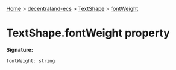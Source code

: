 [Home](./index) &gt; [decentraland-ecs](./decentraland-ecs.md) &gt; [TextShape](./decentraland-ecs.textshape.md) &gt; [fontWeight](./decentraland-ecs.textshape.fontweight.md)

# TextShape.fontWeight property


**Signature:**
```javascript
fontWeight: string
```
